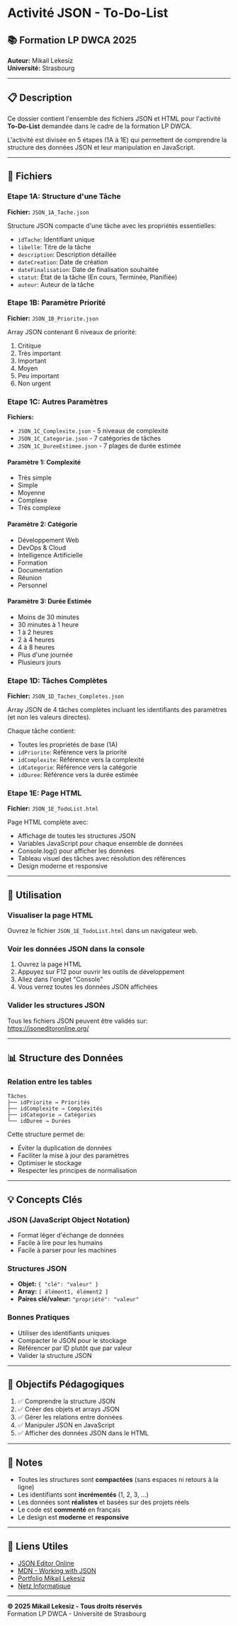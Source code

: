 # Activité JSON - To-Do-List

## 📚 Formation LP DWCA 2025
**Auteur:** Mikail Lekesiz  
**Université:** Strasbourg

---

## 📋 Description

Ce dossier contient l'ensemble des fichiers JSON et HTML pour l'activité **To-Do-List** demandée dans le cadre de la formation LP DWCA.

L'activité est divisée en 5 étapes (1A à 1E) qui permettent de comprendre la structure des données JSON et leur manipulation en JavaScript.

---

## 📁 Fichiers

### Etape 1A: Structure d'une Tâche
**Fichier:** `JSON_1A_Tache.json`

Structure JSON compacte d'une tâche avec les propriétés essentielles:
- `idTache`: Identifiant unique
- `libelle`: Titre de la tâche
- `description`: Description détaillée
- `dateCreation`: Date de création
- `dateFinalisation`: Date de finalisation souhaitée
- `statut`: État de la tâche (En cours, Terminée, Planifiée)
- `auteur`: Auteur de la tâche

### Etape 1B: Paramètre Priorité
**Fichier:** `JSON_1B_Priorite.json`

Array JSON contenant 6 niveaux de priorité:
1. Critique
2. Très important
3. Important
4. Moyen
5. Peu important
6. Non urgent

### Etape 1C: Autres Paramètres
**Fichiers:**
- `JSON_1C_Complexite.json` - 5 niveaux de complexité
- `JSON_1C_Categorie.json` - 7 catégories de tâches
- `JSON_1C_DureeEstimee.json` - 7 plages de durée estimée

#### Paramètre 1: Complexité
- Très simple
- Simple
- Moyenne
- Complexe
- Très complexe

#### Paramètre 2: Catégorie
- Développement Web
- DevOps & Cloud
- Intelligence Artificielle
- Formation
- Documentation
- Réunion
- Personnel

#### Paramètre 3: Durée Estimée
- Moins de 30 minutes
- 30 minutes à 1 heure
- 1 à 2 heures
- 2 à 4 heures
- 4 à 8 heures
- Plus d'une journée
- Plusieurs jours

### Etape 1D: Tâches Complètes
**Fichier:** `JSON_1D_Taches_Completes.json`

Array JSON de 4 tâches complètes incluant les identifiants des paramètres (et non les valeurs directes).

Chaque tâche contient:
- Toutes les propriétés de base (1A)
- `idPriorite`: Référence vers la priorité
- `idComplexite`: Référence vers la complexité
- `idCategorie`: Référence vers la catégorie
- `idDuree`: Référence vers la durée estimée

### Etape 1E: Page HTML
**Fichier:** `JSON_1E_TodoList.html`

Page HTML complète avec:
- Affichage de toutes les structures JSON
- Variables JavaScript pour chaque ensemble de données
- Console.log() pour afficher les données
- Tableau visuel des tâches avec résolution des références
- Design moderne et responsive

---

## 🚀 Utilisation

### Visualiser la page HTML

Ouvrez le fichier `JSON_1E_TodoList.html` dans un navigateur web.

### Voir les données JSON dans la console

1. Ouvrez la page HTML
2. Appuyez sur F12 pour ouvrir les outils de développement
3. Allez dans l'onglet "Console"
4. Vous verrez toutes les données JSON affichées

### Valider les structures JSON

Tous les fichiers JSON peuvent être validés sur: https://jsoneditoronline.org/

---

## 📊 Structure des Données

### Relation entre les tables

```
Tâches
├── idPriorite → Priorités
├── idComplexite → Complexités
├── idCategorie → Catégories
└── idDuree → Durées
```

Cette structure permet de:
- Éviter la duplication de données
- Faciliter la mise à jour des paramètres
- Optimiser le stockage
- Respecter les principes de normalisation

---

## 💡 Concepts Clés

### JSON (JavaScript Object Notation)
- Format léger d'échange de données
- Facile à lire pour les humains
- Facile à parser pour les machines

### Structures JSON
- **Objet:** `{ "clé": "valeur" }`
- **Array:** `[ élément1, élément2 ]`
- **Paires clé/valeur:** `"propriété": "valeur"`

### Bonnes Pratiques
- Utiliser des identifiants uniques
- Compacter le JSON pour le stockage
- Référencer par ID plutôt que par valeur
- Valider la structure JSON

---

## 🎯 Objectifs Pédagogiques

1. ✅ Comprendre la structure JSON
2. ✅ Créer des objets et arrays JSON
3. ✅ Gérer les relations entre données
4. ✅ Manipuler JSON en JavaScript
5. ✅ Afficher des données JSON dans le HTML

---

## 📝 Notes

- Toutes les structures sont **compactées** (sans espaces ni retours à la ligne)
- Les identifiants sont **incrémentés** (1, 2, 3, ...)
- Les données sont **réalistes** et basées sur des projets réels
- Le code est **commenté** en français
- Le design est **moderne** et **responsive**

---

## 🔗 Liens Utiles

- [JSON Editor Online](https://jsoneditoronline.org/)
- [MDN - Working with JSON](https://developer.mozilla.org/fr/docs/Learn/JavaScript/Objects/JSON)
- [Portfolio Mikail Lekesiz](https://portfolio.lekesiz.fr)
- [Netz Informatique](https://netz-informatique.fr)

---

**© 2025 Mikail Lekesiz - Tous droits réservés**  
Formation LP DWCA - Université de Strasbourg


